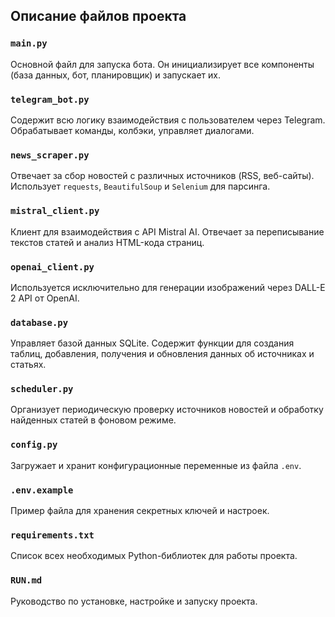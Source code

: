 ## Описание файлов проекта

### `main.py`
Основной файл для запуска бота. Он инициализирует все компоненты (база данных, бот, планировщик) и запускает их.

### `telegram_bot.py`
Содержит всю логику взаимодействия с пользователем через Telegram. Обрабатывает команды, колбэки, управляет диалогами.

### `news_scraper.py`
Отвечает за сбор новостей с различных источников (RSS, веб-сайты). Использует `requests`, `BeautifulSoup` и `Selenium` для парсинга.

### `mistral_client.py`
Клиент для взаимодействия с API Mistral AI. Отвечает за переписывание текстов статей и анализ HTML-кода страниц.

### `openai_client.py`
Используется исключительно для генерации изображений через DALL-E 2 API от OpenAI.

### `database.py`
Управляет базой данных SQLite. Содержит функции для создания таблиц, добавления, получения и обновления данных об источниках и статьях.

### `scheduler.py`
Организует периодическую проверку источников новостей и обработку найденных статей в фоновом режиме.

### `config.py`
Загружает и хранит конфигурационные переменные из файла `.env`.

### `.env.example`
Пример файла для хранения секретных ключей и настроек.

### `requirements.txt`
Список всех необходимых Python-библиотек для работы проекта.

### `RUN.md`
Руководство по установке, настройке и запуску проекта.
